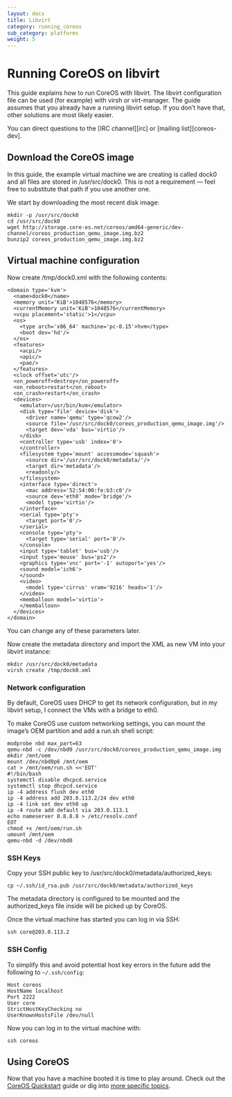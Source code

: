 ```yaml
---
layout: docs
title: Libvirt
category: running_coreos
sub_category: platforms
weight: 5
---
```


# Running CoreOS on libvirt

This guide explains how to run CoreOS with libvirt. The libvirt configuration
file can be used (for example) with virsh or virt-manager. The guide assumes
that you already have a running libvirt setup. If you don’t have that, other
solutions are most likely easier.

You can direct questions to the [IRC channel][irc] or [mailing
list][coreos-dev].

## Download the CoreOS image

In this guide, the example virtual machine we are creating is called dock0 and
all files are stored in /usr/src/dock0. This is not a requirement — feel free
to substitute that path if you use another one.

We start by downloading the most recent disk image:

    mkdir -p /usr/src/dock0
    cd /usr/src/dock0
    wget http://storage.core-os.net/coreos/amd64-generic/dev-channel/coreos_production_qemu_image.img.bz2
    bunzip2 coreos_production_qemu_image.img.bz2

## Virtual machine configuration

Now create /tmp/dock0.xml with the following contents:

    <domain type='kvm'>
      <name>dock0</name>
      <memory unit='KiB'>1048576</memory>
      <currentMemory unit='KiB'>1048576</currentMemory>
      <vcpu placement='static'>1</vcpu>
      <os>
        <type arch='x86_64' machine='pc-0.15'>hvm</type>
        <boot dev='hd'/>
      </os>
      <features>
        <acpi/>
        <apic/>
        <pae/>
      </features>
      <clock offset='utc'/>
      <on_poweroff>destroy</on_poweroff>
      <on_reboot>restart</on_reboot>
      <on_crash>restart</on_crash>
      <devices>
        <emulator>/usr/bin/kvm</emulator>
        <disk type='file' device='disk'>
          <driver name='qemu' type='qcow2'/>
          <source file='/usr/src/dock0/coreos_production_qemu_image.img'/>
          <target dev='vda' bus='virtio'/>
        </disk>
        <controller type='usb' index='0'>
        </controller>
        <filesystem type='mount' accessmode='squash'>
          <source dir='/usr/src/dock0/metadata/'/>
          <target dir='metadata'/>
          <readonly/>
        </filesystem>
        <interface type='direct'>
          <mac address='52:54:00:fe:b3:c0'/>
          <source dev='eth0' mode='bridge'/>
          <model type='virtio'/>
        </interface>
        <serial type='pty'>
          <target port='0'/>
        </serial>
        <console type='pty'>
          <target type='serial' port='0'/>
        </console>
        <input type='tablet' bus='usb'/>
        <input type='mouse' bus='ps2'/>
        <graphics type='vnc' port='-1' autoport='yes'/>
        <sound model='ich6'>
        </sound>
        <video>
          <model type='cirrus' vram='9216' heads='1'/>
        </video>
        <memballoon model='virtio'>
        </memballoon>
      </devices>
    </domain>

You can change any of these parameters later.

Now create the metadata directory and import the XML as new VM into your libvirt instance:

    mkdir /usr/src/dock0/metadata
    virsh create /tmp/dock0.xml

### Network configuration

By default, CoreOS uses DHCP to get its network configuration, but in my
libvirt setup, I connect the VMs with a bridge to eth0.

To make CoreOS use custom networking settings, you can mount the image’s OEM
partition and add a run.sh shell script:

    modprobe nbd max_part=63
    qemu-nbd -c /dev/nbd0 /usr/src/dock0/coreos_production_qemu_image.img
    mkdir /mnt/oem
    mount /dev/nbd0p6 /mnt/oem
    cat > /mnt/oem/run.sh <<'EOT'
    #!/bin/bash
    systemctl disable dhcpcd.service
    systemctl stop dhcpcd.service
    ip -4 address flush dev eth0
    ip -4 address add 203.0.113.2/24 dev eth0
    ip -4 link set dev eth0 up
    ip -4 route add default via 203.0.113.1
    echo nameserver 8.8.8.8 > /etc/resolv.conf
    EOT
    chmod +x /mnt/oem/run.sh
    umount /mnt/oem
    qemu-nbd -d /dev/nbd0

### SSH Keys

Copy your SSH public key to /usr/src/dock0/metadata/authorized_keys:

    cp ~/.ssh/id_rsa.pub /usr/src/dock0/metadata/authorized_keys

The metadata directory is configured to be mounted and the authorized_keys file
inside will be picked up by CoreOS.

Once the virtual machine has started you can log in via SSH:

    ssh core@203.0.113.2

### SSH Config

To simplify this and avoid potential host key errors in the future add
the following to `~/.ssh/config`:

    Host coreos
    HostName localhost
    Port 2222
    User core
    StrictHostKeyChecking no
    UserKnownHostsFile /dev/null

Now you can log in to the virtual machine with:

    ssh coreos


## Using CoreOS

Now that you have a machine booted it is time to play around.
Check out the [CoreOS Quickstart]({{site.url}}/docs/quickstart) guide or dig into [more specific topics]({{site.url}}/docs).
